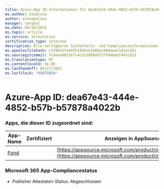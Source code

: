 ```yaml
---
title: Azure-App ID-Informationen für dea67e43-444e-4852-b57b-b57878a4022b
ms.author: elmalova
author: elenamalova
manager: tonybal
ms.date: 04/26/2022
ms.topic: article
ms.service: attestation
certification_type: attested
description: Alle verfügbaren Sicherheits- und Complianceinformationen für dea67e43-444e-4852-b57b-b57878a4022b.
ms.openlocfilehash: c3780fe7e48fb1495eb3486ac609aae11d1ec2b1
ms.sourcegitcommit: 7c4eed407267c4c313909d4f27f46bebf443cb23
ms.translationtype: MT
ms.contentlocale: de-DE
ms.lasthandoff: 04/27/2022
ms.locfileid: "65072010"
---
```

# <a name="azure-app-id-dea67e43-444e-4852-b57b-b57878a4022b"></a>Azure-App ID: dea67e43-444e-4852-b57b-b57878a4022b


### <a name="apps-associated-with-this-id"></a>Apps, die dieser ID zugeordnet sind:
| **App-Name** | **Zertifiziert** | **Anzeigen in AppSource** |
|--------------|---------------|-----------------------|
| [Fond](../forward/WA200003631.md) |  | [https://appsource.microsoft.com/product/office/WA200003631](https://appsource.microsoft.com/product/office/WA200003631) |

### <a name="microsoft-365-app-compliance-status"></a>Microsoft 365 App-Compliancestatus
- Publisher Attestaton-Status: Abgeschlossen
